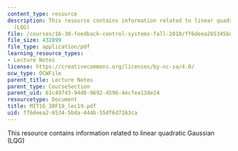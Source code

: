 ```yaml
---
content_type: resource
description: This resource contains information related to linear quadratic Gaussian
  (LQG)
file: /courses/16-30-feedback-control-systems-fall-2010/ff6deea265345bda444b55df6d7163ca_MIT16_30F10_lec19.pdf
file_size: 432899
file_type: application/pdf
learning_resource_types:
- Lecture Notes
license: https://creativecommons.org/licenses/by-nc-sa/4.0/
ocw_type: OCWFile
parent_title: Lecture Notes
parent_type: CourseSection
parent_uid: 61c49743-94d6-9692-4596-4ecfea13de24
resourcetype: Document
title: MIT16_30F10_lec19.pdf
uid: ff6deea2-6534-5bda-444b-55df6d7163ca
---
```

This resource contains information related to linear quadratic Gaussian (LQG)